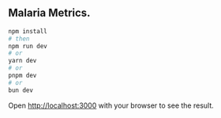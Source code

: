 
## Malaria Metrics.

```bash
npm install 
# then
npm run dev
# or
yarn dev
# or
pnpm dev
# or
bun dev
```

Open
 [http://localhost:3000](http://localhost:3000) with your browser to see the result.
 